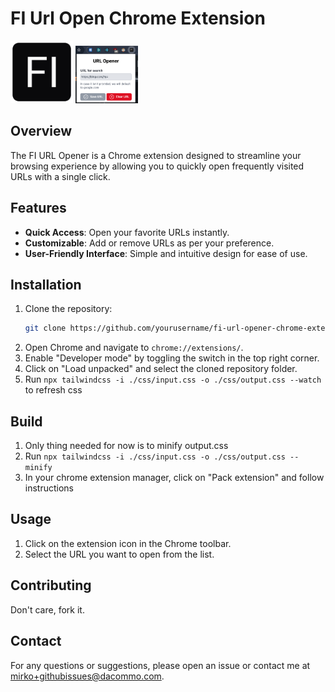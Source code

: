 # FI Url Open Chrome Extension
<img src="https://github.com/bojcicm/fiber-url-opener/blob/main/favicon.png?raw=true" width="100" />
<img src="https://github.com/bojcicm/fiber-url-opener/blob/main/image.png?raw=true" width="100" />

## Overview

The FI URL Opener is a Chrome extension designed to streamline your browsing experience by allowing you to quickly open frequently visited URLs with a single click.

## Features

- **Quick Access**: Open your favorite URLs instantly.
- **Customizable**: Add or remove URLs as per your preference.
- **User-Friendly Interface**: Simple and intuitive design for ease of use.

## Installation

1. Clone the repository:
    ```bash
    git clone https://github.com/yourusername/fi-url-opener-chrome-extension.git
    ```
2. Open Chrome and navigate to `chrome://extensions/`.
3. Enable "Developer mode" by toggling the switch in the top right corner.
4. Click on "Load unpacked" and select the cloned repository folder.
5. Run `npx tailwindcss -i ./css/input.css -o ./css/output.css --watch` to refresh css

## Build

1. Only thing needed for now is to minify output.css
2. Run `npx tailwindcss -i ./css/input.css -o ./css/output.css --minify`
3. In your chrome extension manager, click on "Pack extension" and follow instructions

## Usage

1. Click on the extension icon in the Chrome toolbar.
2. Select the URL you want to open from the list.

## Contributing

Don't care, fork it.

## Contact

For any questions or suggestions, please open an issue or contact me at [mirko+githubissues@dacommo.com](mailto:mirko+githubissues@dacommo.com).
